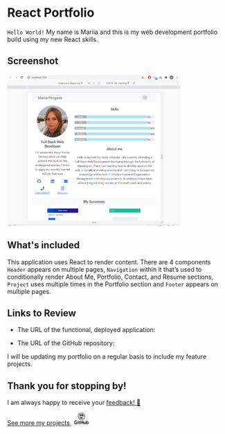 # React Portfolio

`Hello World!` 
My name is Mariia and this is my web development portfolio build using my new React skills. 


## Screenshot

<img src="./imgforreadme.PNG" width="400" height="350" alt="img for readme"/>

## What's included

This application uses React to render content. 
There are 4 components  `Header` appears on multiple pages, `Navigation` within it that’s used to conditionally render About Me, Portfolio, Contact, and Resume sections, `Project` uses multiple times in the Portfolio section and `Footer` appears on multiple pages.


## Links to Review

* The URL of the functional, deployed application:

* The URL of the GitHub repository:


I will be updating my portfolio on a regular basis to include my feature projects.

## Thank you for stopping by!
I am always happy to receive your [feedback! :email:](mailto:pirogova.mariia@gmail.com)

[See more my projects <img src="./public/octo.png" width="" height="30" alt="github icon"/>](https://github.com/MaryVPie)
